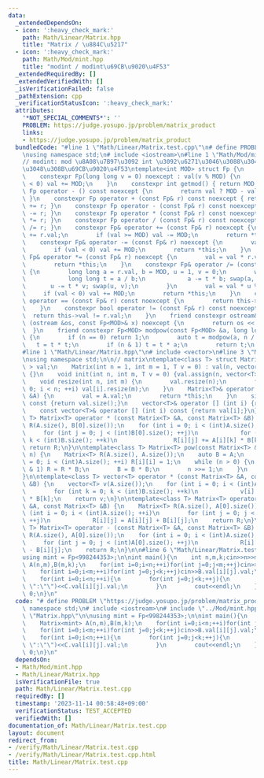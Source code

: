 ```yaml
---
data:
  _extendedDependsOn:
  - icon: ':heavy_check_mark:'
    path: Math/Linear/Matrix.hpp
    title: "Matrix / \u884C\u5217"
  - icon: ':heavy_check_mark:'
    path: Math/Mod/mint.hpp
    title: "modint / modint\u69CB\u9020\u4F53"
  _extendedRequiredBy: []
  _extendedVerifiedWith: []
  _isVerificationFailed: false
  _pathExtension: cpp
  _verificationStatusIcon: ':heavy_check_mark:'
  attributes:
    '*NOT_SPECIAL_COMMENTS*': ''
    PROBLEM: https://judge.yosupo.jp/problem/matrix_product
    links:
    - https://judge.yosupo.jp/problem/matrix_product
  bundledCode: "#line 1 \"Math/Linear/Matrix.test.cpp\"\n# define PROBLEM \"https://judge.yosupo.jp/problem/matrix_product\"\
    \nusing namespace std;\n# include <iostream>\n#line 1 \"Math/Mod/mint.hpp\"\n\
    // modint: mod \u8A08\u7B97\u3092 int \u3092\u6271\u3046\u3088\u3046\u306B\u6271\
    \u3048\u308B\u69CB\u9020\u4F53\ntemplate<int MOD> struct Fp {\n    long long val;\n\
    \    constexpr Fp(long long v = 0) noexcept : val(v % MOD) {\n        if (val\
    \ < 0) val += MOD;\n    }\n    constexpr int getmod() { return MOD; }\n    constexpr\
    \ Fp operator - () const noexcept {\n        return val ? MOD - val : 0;\n   \
    \ }\n    constexpr Fp operator + (const Fp& r) const noexcept { return Fp(*this)\
    \ += r; }\n    constexpr Fp operator - (const Fp& r) const noexcept { return Fp(*this)\
    \ -= r; }\n    constexpr Fp operator * (const Fp& r) const noexcept { return Fp(*this)\
    \ *= r; }\n    constexpr Fp operator / (const Fp& r) const noexcept { return Fp(*this)\
    \ /= r; }\n    constexpr Fp& operator += (const Fp& r) noexcept {\n        val\
    \ += r.val;\n        if (val >= MOD) val -= MOD;\n        return *this;\n    }\n\
    \    constexpr Fp& operator -= (const Fp& r) noexcept {\n        val -= r.val;\n\
    \        if (val < 0) val += MOD;\n        return *this;\n    }\n    constexpr\
    \ Fp& operator *= (const Fp& r) noexcept {\n        val = val * r.val % MOD;\n\
    \        return *this;\n    }\n    constexpr Fp& operator /= (const Fp& r) noexcept\
    \ {\n        long long a = r.val, b = MOD, u = 1, v = 0;\n        while (b) {\n\
    \            long long t = a / b;\n            a -= t * b; swap(a, b);\n     \
    \       u -= t * v; swap(u, v);\n        }\n        val = val * u % MOD;\n   \
    \     if (val < 0) val += MOD;\n        return *this;\n    }\n    constexpr bool\
    \ operator == (const Fp& r) const noexcept {\n        return this->val == r.val;\n\
    \    }\n    constexpr bool operator != (const Fp& r) const noexcept {\n      \
    \  return this->val != r.val;\n    }\n    friend constexpr ostream& operator <<\
    \ (ostream &os, const Fp<MOD>& x) noexcept {\n        return os << x.val;\n  \
    \  }\n    friend constexpr Fp<MOD> modpow(const Fp<MOD> &a, long long n) noexcept\
    \ {\n        if (n == 0) return 1;\n        auto t = modpow(a, n / 2);\n     \
    \   t = t * t;\n        if (n & 1) t = t * a;\n        return t;\n    }\n};\n\n\
    #line 1 \"Math/Linear/Matrix.hpp\"\n# include <vector>\n#line 3 \"Math/Linear/Matrix.hpp\"\
    \nusing namespace std;\n\n// matrix\ntemplate<class T> struct Matrix {\n    vector<vector<T>\
    \ > val;\n    Matrix(int n = 1, int m = 1, T v = 0) : val(n, vector<T>(m, v))\
    \ {}\n    void init(int n, int m, T v = 0) {val.assign(n, vector<T>(m, v));}\n\
    \    void resize(int n, int m) {\n        val.resize(n);\n        for (int i =\
    \ 0; i < n; ++i) val[i].resize(m);\n    }\n    Matrix<T>& operator = (const Matrix<T>\
    \ &A) {\n        val = A.val;\n        return *this;\n    }\n    size_t size()\
    \ const {return val.size();}\n    vector<T>& operator [] (int i) {return val[i];}\n\
    \    const vector<T>& operator [] (int i) const {return val[i];}\n};\n\ntemplate<class\
    \ T> Matrix<T> operator * (const Matrix<T> &A, const Matrix<T> &B) {\n    Matrix<T>\
    \ R(A.size(), B[0].size());\n    for (int i = 0; i < (int)A.size(); ++i)\n   \
    \     for (int j = 0; j < (int)B[0].size(); ++j)\n            for (int k = 0;\
    \ k < (int)B.size(); ++k)\n                R[i][j] += A[i][k] * B[k][j];\n   \
    \ return R;\n}\n\ntemplate<class T> Matrix<T> pow(const Matrix<T> &A, long long\
    \ n) {\n    Matrix<T> R(A.size(), A.size());\n    auto B = A;\n    for (int i\
    \ = 0; i < (int)A.size(); ++i) R[i][i] = 1;\n    while (n > 0) {\n        if (n\
    \ & 1) R = R * B;\n        B = B * B;\n        n >>= 1;\n    }\n    return R;\n\
    }\n\ntemplate<class T> vector<T> operator * (const Matrix<T> &A, const vector<T>\
    \ &B) {\n    vector<T> v(A.size());\n    for (int i = 0; i < (int)A.size(); ++i)\n\
    \        for (int k = 0; k < (int)B.size(); ++k)\n            v[i] += A[i][k]\
    \ * B[k];\n    return v;\n}\n\ntemplate<class T> Matrix<T> operator + (const Matrix<T>\
    \ &A, const Matrix<T> &B) {\n    Matrix<T> R(A.size(), A[0].size());\n    for\
    \ (int i = 0; i < (int)A.size(); ++i)\n        for (int j = 0; j < (int)A[0].size();\
    \ ++j)\n            R[i][j] = A[i][j] + B[i][j];\n    return R;\n}\n\ntemplate<class\
    \ T> Matrix<T> operator - (const Matrix<T> &A, const Matrix<T> &B) {\n    Matrix<T>\
    \ R(A.size(), A[0].size());\n    for (int i = 0; i < (int)A.size(); ++i)\n   \
    \     for (int j = 0; j < (int)A[0].size(); ++j)\n            R[i][j] = A[i][j]\
    \ - B[i][j];\n    return R;\n}\n\n#line 6 \"Math/Linear/Matrix.test.cpp\"\n\n\
    using mint = Fp<998244353>;\n\nint main(){\n    int n,m,k;cin>>n>>m>>k;\n    Matrix<mint>\
    \ A(n,m),B(m,k);\n    for(int i=0;i<n;++i)for(int j=0;j<m;++j)cin>>A.val[i][j].val;\n\
    \    for(int i=0;i<m;++i)for(int j=0;j<k;++j)cin>>B.val[i][j].val;\n    auto C=A*B;\n\
    \    for(int i=0;i<n;++i){\n        for(int j=0;j<k;++j){\n            cout<<(j?\"\
    \ \":\"\")<<C.val[i][j].val;\n        }\n        cout<<endl;\n    }\n    return\
    \ 0;\n}\n"
  code: "# define PROBLEM \"https://judge.yosupo.jp/problem/matrix_product\"\nusing\
    \ namespace std;\n# include <iostream>\n# include \"../Mod/mint.hpp\"\n# include\
    \ \"Matrix.hpp\"\n\nusing mint = Fp<998244353>;\n\nint main(){\n    int n,m,k;cin>>n>>m>>k;\n\
    \    Matrix<mint> A(n,m),B(m,k);\n    for(int i=0;i<n;++i)for(int j=0;j<m;++j)cin>>A.val[i][j].val;\n\
    \    for(int i=0;i<m;++i)for(int j=0;j<k;++j)cin>>B.val[i][j].val;\n    auto C=A*B;\n\
    \    for(int i=0;i<n;++i){\n        for(int j=0;j<k;++j){\n            cout<<(j?\"\
    \ \":\"\")<<C.val[i][j].val;\n        }\n        cout<<endl;\n    }\n    return\
    \ 0;\n}\n"
  dependsOn:
  - Math/Mod/mint.hpp
  - Math/Linear/Matrix.hpp
  isVerificationFile: true
  path: Math/Linear/Matrix.test.cpp
  requiredBy: []
  timestamp: '2023-11-14 00:58:48+09:00'
  verificationStatus: TEST_ACCEPTED
  verifiedWith: []
documentation_of: Math/Linear/Matrix.test.cpp
layout: document
redirect_from:
- /verify/Math/Linear/Matrix.test.cpp
- /verify/Math/Linear/Matrix.test.cpp.html
title: Math/Linear/Matrix.test.cpp
---
```

